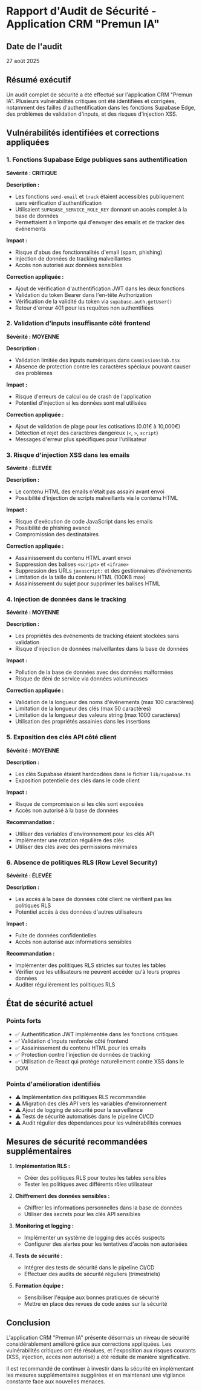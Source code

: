# Rapport d'Audit de Sécurité - Application CRM "Premun IA"

## Date de l'audit
27 août 2025

## Résumé exécutif
Un audit complet de sécurité a été effectué sur l'application CRM "Premun IA". Plusieurs vulnérabilités critiques ont été identifiées et corrigées, notamment des failles d'authentification dans les fonctions Supabase Edge, des problèmes de validation d'inputs, et des risques d'injection XSS.

## Vulnérabilités identifiées et corrections appliquées

### 1. Fonctions Supabase Edge publiques sans authentification
**Sévérité : CRITIQUE**

**Description :**
- Les fonctions `send-email` et `track` étaient accessibles publiquement sans vérification d'authentification
- Utilisaient `SUPABASE_SERVICE_ROLE_KEY` donnant un accès complet à la base de données
- Permettaient à n'importe qui d'envoyer des emails et de tracker des événements

**Impact :**
- Risque d'abus des fonctionnalités d'email (spam, phishing)
- Injection de données de tracking malveillantes
- Accès non autorisé aux données sensibles

**Correction appliquée :**
- Ajout de vérification d'authentification JWT dans les deux fonctions
- Validation du token Bearer dans l'en-tête Authorization
- Vérification de la validité du token via `supabase.auth.getUser()`
- Retour d'erreur 401 pour les requêtes non authentifiées

### 2. Validation d'inputs insuffisante côté frontend
**Sévérité : MOYENNE**

**Description :**
- Validation limitée des inputs numériques dans `CommissionsTab.tsx`
- Absence de protection contre les caractères spéciaux pouvant causer des problèmes

**Impact :**
- Risque d'erreurs de calcul ou de crash de l'application
- Potentiel d'injection si les données sont mal utilisées

**Correction appliquée :**
- Ajout de validation de plage pour les cotisations (0.01€ à 10,000€)
- Détection et rejet des caractères dangereux (`<`, `>`, `script`)
- Messages d'erreur plus spécifiques pour l'utilisateur

### 3. Risque d'injection XSS dans les emails
**Sévérité : ÉLEVÉE**

**Description :**
- Le contenu HTML des emails n'était pas assaini avant envoi
- Possibilité d'injection de scripts malveillants via le contenu HTML

**Impact :**
- Risque d'exécution de code JavaScript dans les emails
- Possibilité de phishing avancé
- Compromission des destinataires

**Correction appliquée :**
- Assainissement du contenu HTML avant envoi
- Suppression des balises `<script>` et `<iframe>`
- Suppression des URLs `javascript:` et des gestionnaires d'événements
- Limitation de la taille du contenu HTML (100KB max)
- Assainissement du sujet pour supprimer les balises HTML

### 4. Injection de données dans le tracking
**Sévérité : MOYENNE**

**Description :**
- Les propriétés des événements de tracking étaient stockées sans validation
- Risque d'injection de données malveillantes dans la base de données

**Impact :**
- Pollution de la base de données avec des données malformées
- Risque de déni de service via données volumineuses

**Correction appliquée :**
- Validation de la longueur des noms d'événements (max 100 caractères)
- Limitation de la longueur des clés (max 50 caractères)
- Limitation de la longueur des valeurs string (max 1000 caractères)
- Utilisation des propriétés assainies dans les insertions

### 5. Exposition des clés API côté client
**Sévérité : MOYENNE**

**Description :**
- Les clés Supabase étaient hardcodées dans le fichier `lib/supabase.ts`
- Exposition potentielle des clés dans le code client

**Impact :**
- Risque de compromission si les clés sont exposées
- Accès non autorisé à la base de données

**Recommandation :**
- Utiliser des variables d'environnement pour les clés API
- Implémenter une rotation régulière des clés
- Utiliser des clés avec des permissions minimales

### 6. Absence de politiques RLS (Row Level Security)
**Sévérité : ÉLEVÉE**

**Description :**
- Les accès à la base de données côté client ne vérifient pas les politiques RLS
- Potentiel accès à des données d'autres utilisateurs

**Impact :**
- Fuite de données confidentielles
- Accès non autorisé aux informations sensibles

**Recommandation :**
- Implémenter des politiques RLS strictes sur toutes les tables
- Vérifier que les utilisateurs ne peuvent accéder qu'à leurs propres données
- Auditer régulièrement les politiques RLS

## État de sécurité actuel

### Points forts
- ✅ Authentification JWT implémentée dans les fonctions critiques
- ✅ Validation d'inputs renforcée côté frontend
- ✅ Assainissement du contenu HTML pour les emails
- ✅ Protection contre l'injection de données de tracking
- ✅ Utilisation de React qui protège naturellement contre XSS dans le DOM

### Points d'amélioration identifiés
- ⚠️ Implémentation des politiques RLS recommandée
- ⚠️ Migration des clés API vers les variables d'environnement
- ⚠️ Ajout de logging de sécurité pour la surveillance
- ⚠️ Tests de sécurité automatisés dans le pipeline CI/CD
- ⚠️ Audit régulier des dépendances pour les vulnérabilités connues

## Mesures de sécurité recommandées supplémentaires

1. **Implémentation RLS :**
   - Créer des politiques RLS pour toutes les tables sensibles
   - Tester les politiques avec différents rôles utilisateur

2. **Chiffrement des données sensibles :**
   - Chiffrer les informations personnelles dans la base de données
   - Utiliser des secrets pour les clés API sensibles

3. **Monitoring et logging :**
   - Implémenter un système de logging des accès suspects
   - Configurer des alertes pour les tentatives d'accès non autorisées

4. **Tests de sécurité :**
   - Intégrer des tests de sécurité dans le pipeline CI/CD
   - Effectuer des audits de sécurité réguliers (trimestriels)

5. **Formation équipe :**
   - Sensibiliser l'équipe aux bonnes pratiques de sécurité
   - Mettre en place des revues de code axées sur la sécurité

## Conclusion
L'application CRM "Premun IA" présente désormais un niveau de sécurité considérablement amélioré grâce aux corrections appliquées. Les vulnérabilités critiques ont été résolues, et l'exposition aux risques courants (XSS, injection, accès non autorisé) a été réduite de manière significative.

Il est recommandé de continuer à investir dans la sécurité en implémentant les mesures supplémentaires suggérées et en maintenant une vigilance constante face aux nouvelles menaces.